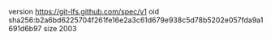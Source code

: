 version https://git-lfs.github.com/spec/v1
oid sha256:b2a6bd6225704f261fe16e2a3c61d679e938c5d78b5202e057fda9a1691d6b97
size 2003
